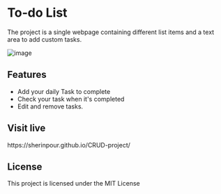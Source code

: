 <h1> To-do List </h1>
  
The project is a single webpage containing different list items and a text area to add custom tasks.

![image](https://user-images.githubusercontent.com/75546661/166106424-8c6a820e-9135-44bd-b65d-cfade7e986ea.png)

<h2> Features </h2>
  <ul>
    <li> Add your daily Task to complete </li>
    <li> Check your task when it's completed </li>
    <li> Edit and remove tasks. </li>
  </ul>
   
   <h2> Visit live </h2>
    https://sherinpour.github.io/CRUD-project/
    
   <h2>License</h2>
   
   This project is licensed under the MIT License
